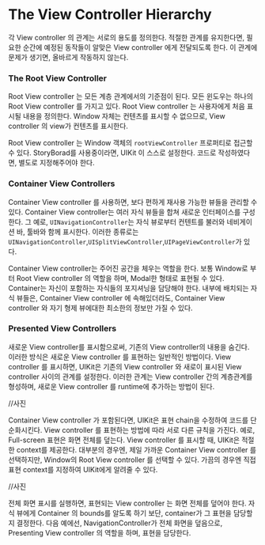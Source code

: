 # The View Controller Hierarchy

각 View controller 의 관계는 서로의 용도를 정의한다. 적절한 관계를 유지한다면, 필요한 순간에 예정된 동작들이 알맞은 View controller 에게 전달되도록 한다. 이 관계에 문제가 생기면, 올바르게 작동하지 않는다.



### The Root View Controller

Root View controller 는 모든 계층 관계에서의 기준점이 된다. 모든 윈도우는 하나의 Root View controller 를 가지고 있다. Root View controller 는 사용자에게 처음 표시될 내용을 정의한다. Window 자체는 컨텐츠를 표시할 수 없으므로, View controller 의 view가 컨텐츠를 표시한다.

Root View controller 는 Window 객체의  `rootViewController` 프로퍼티로 접근할 수 있다. StoryBorad를 사용중이라면, UIKit 이 스스로 설정한다.  코드로 작성하였다면, 별도로 지정해주어야 한다.

### Container View Controllers

Container View controller 를 사용하면, 보다 편하게 재사용 가능한 뷰들을 관리할 수 있다. Container View controller는 여러 자식 뷰들을 합쳐 새로운 인터페이스를 구성한다. 그 예로, `UINavigationController`는 자식 뷰로부터 컨텐트를 불러와 네비게이션 바, 툴바와 함께 표시한다. 이러한 종류로는 `UINavigationController`,`UISplitViewController`,`UIPageViewController`가 있다.

Container View controller는 주어진 공간을 체우는 역할을 한다. 보통 Window로 부터 Root View controller 의 역할을 하며, Modal한 형태로 표현될 수 있다. Container는 자신이 포함하는 자식들의 포지셔닝을 담당해야 한다. 내부에 배치되는 자식 뷰들은, Container View controller 에 속해있더라도, Container View controller 와 자기 형제 뷰에대한 최소한의 정보만 가질 수 있다.



### Presented View Controllers

새로운 View controller를 표시함으로써, 기존의 View controller의 내용을 숨긴다. 이러한 방식은 새로운 View controller 를 표현하는 일반적인 방법이다. View controller 를 표시하면, UIKit은 기존의 View controller 와 새로이 표시된 View controller 사이의 관계를 설정한다. 이러한 관계는 View controller  간의 계층관계를 형성하며, 새로운 View controller 를 runtime에 추가하는 방법이 된다.



//사진



Container View controller 가 포함된다면, UlKit은 표현 chain을 수정하여 코드를 단순화시킨다. View controller 를 표현하는 방법에 따라 서로 다른 규칙을 가진다. 예로, Full-screen 표현은 화면 전체를 덮는다. View controller 를 표시할 때, UIKit은 적절한 context를 제공한다. 대부분의 경우엔, 제일 가까운 Container View controller 를 선택하지만, Window의 Root View controller 를 선택할 수 있다. 가끔의 경우엔 직접 표현 context를 지정하여 UIKit에게 알려줄 수 있다.



//사진



전체 화면 표시를 실행하면, 표현되는 View controller 는 화면 전체를 덮어야 한다. 자식 뷰에게 Container 의 bounds를 알도록 하기 보단, container가 그 표현을 담당할지 결정한다.  다음 예에선, NavigationController가 전체 화면을 덮음으로, Presenting View controller 의 역할을 하며, 표현을 담당한다.









